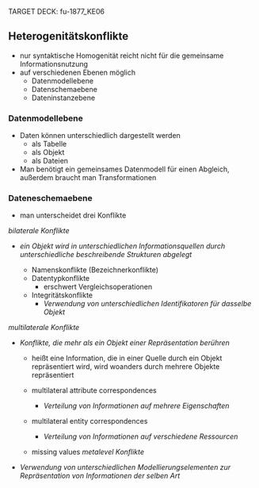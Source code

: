 TARGET DECK: fu-1877_KE06

## Heterogenitätskonflikte
- nur syntaktische Homogenität reicht nicht für die gemeinsame Informationsnutzung
- auf verschiedenen Ebenen möglich
	- Datenmodellebene
	- Datenschemaebene
	- Dateninstanzebene

### Datenmodellebene
- Daten können unterschiedlich dargestellt werden
	- als Tabelle
	- als Objekt
	- als Dateien
- Man benötigt ein gemeinsames Datenmodell für einen Abgleich, außerdem braucht man Transformationen

### Dateneschemaebene
- man unterscheidet drei Konflikte

*bilaterale Konflikte*
- *ein Objekt wird in unterschiedlichen Informationsquellen durch unterschiedliche beschreibende Strukturen abgelegt*

	- Namenskonflikte (Bezeichnerkonflikte)
	- Datentypkonflikte
		- erschwert Vergleichsoperationen
	- Integritätskonflikte
		- *Verwendung von unterschiedlichen Identifikatoren für dasselbe Objekt*

*multilaterale Konflikte*
- *Konflikte, die mehr als ein Objekt einer Repräsentation berühren*
	- heißt eine Information, die in einer Quelle durch ein Objekt repräsentiert wird, wird woanders durch mehrere Objekte repräsentiert

	- multilateral attribute correspondences
		- *Verteilung von Informationen auf mehrere Eigenschaften*
	- multilateral entity correspondences
		- *Verteilung von Informationen auf verschiedene Ressourcen*
	- missing values
*metalevel Konflikte*
- *Verwendung von unterschiedlichen Modellierungselementen zur Repräsentation von Informationen der selben Art*